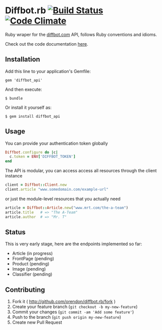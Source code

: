 # Diffbot.rb [![Build Status](https://travis-ci.org/orendon/diffbot.rb.png?branch=master)](https://travis-ci.org/orendon/diffbot.rb) [![Code Climate](https://codeclimate.com/github/orendon/diffbot.rb.png)](https://codeclimate.com/github/orendon/diffbot.rb)

Ruby wraper for the [diffbot.com](http://diffbot.com/) API, follows Ruby conventions and idioms.

Check out the code documentation [here](http://rubydoc.info/github/orendon/diffbot.rb/frames).

## Installation

Add this line to your application's Gemfile:

    gem 'diffbot_api'

And then execute:

    $ bundle

Or install it yourself as:

    $ gem install diffbot_api

## Usage

You can provide your authentication token globally

```ruby
Diffbot.configure do |c|
  c.token = ENV['DIFFBOT_TOKEN']
end
```

The API is modular, you can access access all resources through the client instance

```ruby
client = Diffbot::Client.new
client.article "www.somedomain.com/example-url"
```

or just the module-level resources that you actually need

```ruby
article = Diffbot::Article.new("www.mrt.com/the-a-team")
article.title   # => "The A-Team"
article.author  # => "Mr. T"
```

## Status

This is very early stage, here are the endpoints implemented so far:

* Article (in progress)
* FrontPage (pending)
* Product (pending)
* Image (pending)
* Classifier (pending)

## Contributing

1. Fork it ( http://github.com/orendon/diffbot.rb/fork )
2. Create your feature branch (`git checkout -b my-new-feature`)
3. Commit your changes (`git commit -am 'Add some feature'`)
4. Push to the branch (`git push origin my-new-feature`)
5. Create new Pull Request
